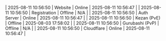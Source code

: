 | 2025-08-11 10:56:50 | Website | Online | 2025-08-11 10:56:47 |
| 2025-08-11 10:56:50 | Registration | Offline | N/A |
| 2025-08-11 10:56:50 | Auth Server | Online | 2025-08-11 10:56:47 |
| 2025-08-11 10:56:50 | Kezan (PvE) | Offline | 2025-08-03 17:58:02 |
| 2025-08-11 10:56:50 | Gurubashi (PvP) | Offline | N/A |
| 2025-08-11 10:56:50 | Cloudflare | Online | 2025-08-11 10:56:47 |
